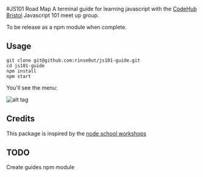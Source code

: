 #JS101 Road Map
A terminal guide for learning javascript with the [CodeHub Bristol](https://www.meetup.com/CodeHub-Bristol/) Javascript 101 meet up group.

To be release as a npm module when complete.

## Usage

```
git clone git@github.com:rinse0ut/js101-guide.git
cd js101-guide
npm install
npm start
```

You'll see the menu:  

![alt tag](https://raw.githubusercontent.com/rinse0ut/js101-guide/master/img/screenshot.png)


## Credits
This package is inspired by the [node school workshops](https://nodeschool.io/#workshoppers)

## TODO
Create guides
npm module

